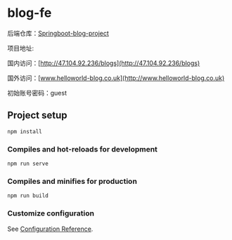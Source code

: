 # blog-fe

后端仓库：[Springboot-blog-project](https://github.com/Xinjiann/Springboot-blog-project)

项目地址: 

国内访问：[http://47.104.92.236/blogs](http://47.104.92.236/blogs)

国外访问：[www.helloworld-blog.co.uk](http://www.helloworld-blog.co.uk)

初始账号密码：guest

## Project setup
```
npm install
```

### Compiles and hot-reloads for development
```
npm run serve
```

### Compiles and minifies for production
```
npm run build
```

### Customize configuration
See [Configuration Reference](https://cli.vuejs.org/config/).
